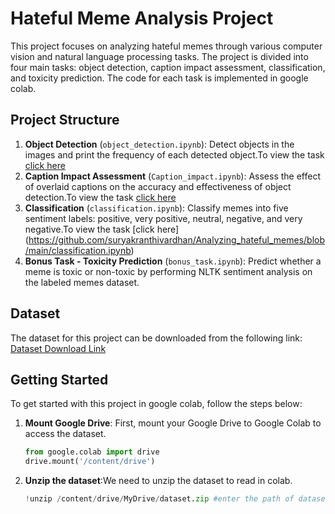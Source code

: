 # Hateful Meme Analysis Project

This project focuses on analyzing hateful memes through various computer vision and natural language processing tasks. The project is divided into four main tasks: object detection, caption impact assessment, classification, and toxicity prediction. The code for each task is implemented in google colab. 

## Project Structure

1. **Object Detection** (`object_detection.ipynb`): Detect objects in the images and print the frequency of each detected object.To view the task [click here](https://github.com/suryakranthivardhan/Analyzing_hateful_memes/blob/main/object_detection.ipynb)
2. **Caption Impact Assessment** (`Caption_impact.ipynb`): Assess the effect of overlaid captions on the accuracy and effectiveness of object detection.To view the task [click here](https://github.com/suryakranthivardhan/Analyzing_hateful_memes/blob/main/Caption_impact.ipynb)
3. **Classification** (`classification.ipynb`): Classify memes into five sentiment labels: positive, very positive, neutral, negative, and very negative.To view the task [click here] (https://github.com/suryakranthivardhan/Analyzing_hateful_memes/blob/main/classification.ipynb)
4. **Bonus Task - Toxicity Prediction** (`bonus_task.ipynb`): Predict whether a meme is toxic or non-toxic by performing NLTK sentiment analysis on the labeled memes dataset.

## Dataset

The dataset for this project can be downloaded from the following link:
[Dataset Download Link](https://drive.google.com/drive/folders/1BHiATwEb2gjKY0ZQD0rVhLzsrTygl3op?usp=drive_link)

## Getting Started

To get started with this project in google colab, follow the steps below:

1. **Mount Google Drive**: First, mount your Google Drive to Google Colab to access the dataset.
   ```python
   from google.colab import drive
   drive.mount('/content/drive')
2. **Unzip the dataset**:We need to unzip the dataset to read in colab.
      ```python
   !unzip /content/drive/MyDrive/dataset.zip #enter the path of dataset
